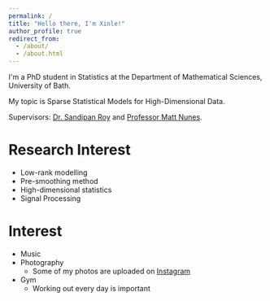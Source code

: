 ```yaml
---
permalink: /
title: "Hello there, I'm Xinle!"
author_profile: true
redirect_from: 
  - /about/
  - /about.html
---
```


I'm a PhD student in Statistics at the Department of Mathematical Sciences, University of Bath.

My topic is Sparse Statistical Models for High-Dimensional Data.

Supervisors: [Dr. Sandipan Roy](https://roysandipan.github.io/) and [Professor Matt Nunes](https://people.bath.ac.uk/man54/homepage.html).

Research Interest
======
* Low-rank modelling
* Pre-smoothing method
* High-dimensional statistics
* Signal Processing

Interest
======
* Music
* Photography
  * Some of my photos are uploaded on [Instagram](https://www.instagram.com/shinlay_xt/)
* Gym
  * Working out every day is important



